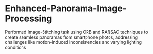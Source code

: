 # Enhanced-Panorama-Image-Processing
Performed Image-Stitching task using ORB and RANSAC techniques to create seamless panoramas from smartphone photos, addressing challenges like motion-induced inconsistencies and varying lighting conditions
